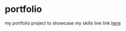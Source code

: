 # portfolio
my portfolio project to showcase my skills
live link [here](https://brian-portfolio-website.netlify.app/)
